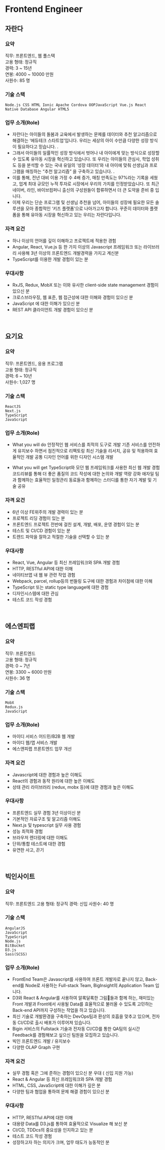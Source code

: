 # Frontend Engineer

## 자란다

### 요약
직무:	프론트엔드, 웹 풀스택   
고용 형태:	정규직   
경력:	3 ~ 15년   
연봉:	4000 ~ 10000 만원  
사원수:	85 명   

### 기술 스택
    Node.js CSS HTML Ionic Apache Cordova OOPJavaScript Vue.js React Native Database Angular HTML5

### 업무 소개(Role)
- 자란다는 아이들의 돌봄과 교육에서 발생하는 문제를 데이터와 추천 알고리즘으로 해결하는 ‘에듀테크 스타트업’입니다. 우리는 세상의 아이 수만큼 다양한 성장 방식이 필요하다고 믿습니다.
.
- 그래서 아이들의 일률적인 성장 방식에서 벗어나 내 아이에게 맞는 방식으로 성장할 수 있도록 유아동 시장을 혁신하고 있습니다. 또 우리는 아이들의 관심사, 학업 성취도 등을 분석할 수 있는 국내 유일의 ‘성장 데이터’와 내 아이에 맞춰 선생님과 프로그램을 매칭하는 “추천 알고리즘” 을 구축하고 있습니다.
.
- 이를 통해, 전년 대비 이용 가정 수 4배 증가, 매칭 만족도는 97%라는 기록을 세웠고, 업계 최대 규모인 누적 투자로 시장에서 우리의 가치를 인정받았습니다. 또 최근 네이버, 라인, 바이브컴퍼니 출신의 구성원들이 합류하면서 더 큰 도약을 준비 중 입니다.
- 이제 우리는 단순 프로그램 및 선생님 추천을 넘어, 아이들의 성장에 필요한 모든 솔루션을 모아 종합적인 ‘키즈 플랫폼’으로 나아가고자 합니다. 꾸준히 데이터와 플랫폼을 통해 유아동 시장을 혁신하고 있는 우리는
자란다입니다.


### 자격 요건
- 하나 이상의 언어를 깊이 이해하고 프로젝트에 적용한 경험   
- Angular, React, Vue.js 등 한 가지 이상의 Javascript 프레임워크 또는 라이브러리 사용해 3년 이상의 프론트엔드 개발경력을 가지고 계신분   
- TypeScript를 이용한 개발 경험이 있는 분   

### 우대사항
- RxJS, Redux, MobX 또는 이와 유사한 client-side state management 경험이 있으신 분   
- 크로스브라우징, 웹 표준, 웹 접근성에 대한 이해와 경험이 있으신 분   
- JavaScript 에 대한 이해가 있으신 분   
- REST API 클라이언트 개발 경험이 있으신 분   

<br>

## 요기요

### 요약
직무:	프론트엔드, 응용 프로그램   
고용 형태:	정규직   
경력:	6 ~ 10년   
사원수:	1,027 명   


### 기술 스택
    ReactJS
    Next.js
    TypeScript 
    JavaScript

### 업무 소개(Role)
- What you will do
    안정적인 웹 서비스를 최적의 도구로 개발
    기존 서비스를 안전하게 유지보수 하면서 점진적으로 리팩토링
    최신 기술을 리서치, 공유 및 적용하여 효율적인 개발
    공통 디자인 언어를 위한 디자인 시스템 개발


- What you will get
    TypeScript와 모던 웹 프레임워크를 사용한 최신 웹 개발 경험
    코드리뷰를 통해 더 좋은 품질의 코드 작성에 대한 논의와 개발 역량 강화
    애자일 팀과 함께하는 효율적인 일정관리
    동료들과 함께하는 스터디를 통한 자기 계발 및 기술 공유

### 자격 요건
- 6년 이상 FE위주의 개발 경력이 있는 분
- 프로젝트 리딩 경험이 있는 분
- 프론트엔드 프로젝트 전반에 걸친 설계, 개발, 배포, 운영 경험이 있는 분
- 테스트 및 CI/CD 경험이 있는 분
- 트렌드 파악을 잘하고 적절한 기술을 선택할 수 있는 분

### 우대사항
- React, Vue, Angular 등 최신 프레임워크와 SPA 개발 경험
- HTTP, RESTful API에 대한 이해
- 네이티브앱 내 웹 뷰 관련 작업 경험
- Webpack, parcel, rollup등의 번들링 도구에 대한 경험과 차이점에 대한 이해
- TypeScript 또는 static type language에 대한 경험
- 디자인시스템에 대한 관심
- 테스트 코드 작성 경험

<br>

## 에스엔피랩

### 요약
직무:	프론트엔드   
고용 형태:	정규직   
경력:	0 ~ 7년   
연봉:	3300 ~ 6000 만원   
사원수:	36 명   

### 기술 스택
    MobX
    Redux.js
    JavaScript

### 업무 소개(Role)
- 마이디 서비스 어드민/B2B 웹 개발
- 마이디 웹/앱 서비스 개발
- 에스앤피랩 프론트엔드 업무 개선


### 자격 요건
- Javascript에 대한 경험과 높은 이해도
- React의 경험과 동작 원리에 대한 높은 이해도
- 상태 관리 라이브러리 (redux, mobx 등)에 대한 경험과 높은 이해도

### 우대사항
- 프론트엔드 실무 경험 3년 이상이신 분
- 기본적인 자료구조 및 알고리즘 이해도
- Next.js 및 typescript 실무 사용 경험
- 성능 최적화 경험
- 브라우저 렌더링에 대한 이해도
- 단위/통합 테스트에 대한 경험
- 유연한 사고, 끈기

<br>

## 빅인사이트

### 요약
직무:	프론트엔드
고용 형태:	정규직
경력:	신입
사원수:	40 명

### 기술 스택
    AngularJS
    JavaScript
    TypeScript
    Node.js
    BitBucket
    D3.js
    Sass(SCSS)

### 업무 소개(Role)
- FrontEnd Team은 Javascript를 사용하여 프론트 개발자로 끝나지 않고, Back-end를 Node로 사용하는 Full-stack Team, BigInsight의 Application Team 입니다.
- D3와 React & Angular를 사용하여 알록달록한 그림🎨들과 함께 하는, 재미있는 Front 개발과 Front에서 사용될 Data를 효율적으로 불러올 수 있도록 고민하는 Back-end API까지 구성하는 작업을 하고 있습니다.
- 최신 기술로 개발환경을 구축하는 DevOps팀과 환상의 호흡을 맞추고 있으며, 전자동 CI/CD로 출시 배포가 이루어져 있습니다.
- Bigin 서비스의 Fullstack 기술과 전자동 CI/CD를 통한 QA팀의 실시간 Feedback를 경험해보고 싶으신 팀원을 모집하고 있습니다.
- 빅인 프론트엔드 개발 / 유지보수
- 다양한 OLAP Graph 구현

### 자격 요건
- 실무 경험 혹은 그에 준하는 경험이 있으신 분 우대 ( 신입 지원 가능)
- React & Angular 등 최신 프레임워크와 SPA 개발 경험
- HTML, CSS, JavaScript에 대한 이해가 깊은 분
- 다양한 팀과 협업을 통하여 문제 해결 경험이 있으신 분

### 우대사항
- HTTP, RESTful API에 대한 이해
- 대용량 Data를 D3.js를 통하여 효율적으로 Visualize 해 보신 분
- CI/CD, TDDcs의 중요성을 인지하고 있는 분
- 테스트 코드 작성 경험
- 성장하고자 하는 의지가 크며, 업무 태도가 능동적인 분
